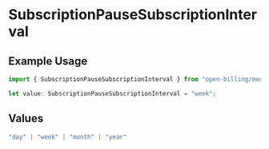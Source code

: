 # SubscriptionPauseSubscriptionInterval

## Example Usage

```typescript
import { SubscriptionPauseSubscriptionInterval } from "open-billing/models/operations";

let value: SubscriptionPauseSubscriptionInterval = "week";
```

## Values

```typescript
"day" | "week" | "month" | "year"
```